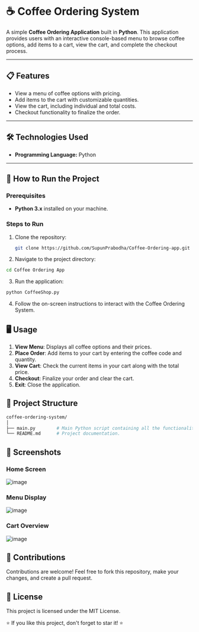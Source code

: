 # ☕ Coffee Ordering System

A simple **Coffee Ordering Application** built in **Python**. This application provides users with an interactive console-based menu to browse coffee options, add items to a cart, view the cart, and complete the checkout process.

---

## 📋 Features
- View a menu of coffee options with pricing.
- Add items to the cart with customizable quantities.
- View the cart, including individual and total costs.
- Checkout functionality to finalize the order.

---

## 🛠️ Technologies Used
- **Programming Language:** Python

---

## 🚀 How to Run the Project

### Prerequisites
- **Python 3.x** installed on your machine.

### Steps to Run
1. Clone the repository:
   ```bash
   git clone https://github.com/SupunPrabodha/Coffee-Ordering-app.git

2. Navigate to the project directory:
  ```bash
  cd Coffee Ordering App
  ```
3. Run the application:
  ```bash
  python CoffeeShop.py
```
4. Follow the on-screen instructions to interact with the Coffee Ordering System.

## 🖥️ Usage
1. **View Menu**: Displays all coffee options and their prices.
2. **Place Order**: Add items to your cart by entering the coffee code and quantity.
3. **View Cart**: Check the current items in your cart along with the total price.
4. **Checkout**: Finalize your order and clear the cart.
5. **Exit**: Close the application.

## 📂 Project Structure
```bash
coffee-ordering-system/
│
├── main.py        # Main Python script containing all the functionality.
└── README.md      # Project documentation.
```

## 📸 Screenshots

### Home Screen

![image](https://github.com/user-attachments/assets/bcdc49c6-f008-4bfe-a863-d34640b67b4b)

### Menu Display

![image](https://github.com/user-attachments/assets/3664accd-cd9f-4ebf-b254-e825f9ec541f)

### Cart Overview

![image](https://github.com/user-attachments/assets/c6c2250d-94cc-4da0-8c6b-9f5ec8ea6921)

## 🤝 Contributions
Contributions are welcome! Feel free to fork this repository, make your changes, and create a pull request.

## 📜 License
This project is licensed under the MIT License.

⭐ If you like this project, don't forget to star it! ⭐
